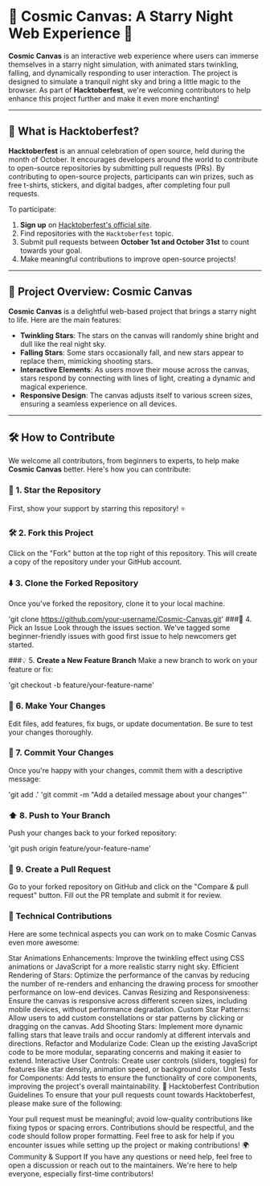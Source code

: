 # 🌟 **Cosmic Canvas**: A Starry Night Web Experience 🌌

**Cosmic Canvas** is an interactive web experience where users can immerse themselves in a starry night simulation, with animated stars twinkling, falling, and dynamically responding to user interaction. The project is designed to simulate a tranquil night sky and bring a little magic to the browser. As part of **Hacktoberfest**, we're welcoming contributors to help enhance this project further and make it even more enchanting!

---

## 🚀 What is Hacktoberfest?

**Hacktoberfest** is an annual celebration of open source, held during the month of October. It encourages developers around the world to contribute to open-source repositories by submitting pull requests (PRs). By contributing to open-source projects, participants can win prizes, such as free t-shirts, stickers, and digital badges, after completing four pull requests.

To participate:

1. **Sign up** on [Hacktoberfest's official site](https://hacktoberfest.com).
2. Find repositories with the `Hacktoberfest` topic.
3. Submit pull requests between **October 1st and October 31st** to count towards your goal.
4. Make meaningful contributions to improve open-source projects!

---

## 🌌 Project Overview: Cosmic Canvas

**Cosmic Canvas** is a delightful web-based project that brings a starry night to life. Here are the main features:

- **Twinkling Stars**: The stars on the canvas will randomly shine bright and dull like the real night sky.
- **Falling Stars**: Some stars occasionally fall, and new stars appear to replace them, mimicking shooting stars.
- **Interactive Elements**: As users move their mouse across the canvas, stars respond by connecting with lines of light, creating a dynamic and magical experience.
- **Responsive Design**: The canvas adjusts itself to various screen sizes, ensuring a seamless experience on all devices.

---

## 🛠️ How to Contribute

We welcome all contributors, from beginners to experts, to help make **Cosmic Canvas** better. Here's how you can contribute:

### 🌟 1. **Star the Repository**

First, show your support by starring this repository! ⭐️

### 🛠️ 2. **Fork this Project**

Click on the "Fork" button at the top right of this repository. This will create a copy of the repository under your GitHub account.

### ⬇️ 3. **Clone the Forked Repository**

Once you've forked the repository, clone it to your local machine.

'git clone https://github.com/your-username/Cosmic-Canvas.git'
###🎨 4. Pick an Issue
Look through the issues section. We've tagged some beginner-friendly issues with good first issue to help newcomers get started.

###💡 5. **Create a New Feature Branch**
Make a new branch to work on your feature or fix:

'git checkout -b feature/your-feature-name'
### 📝 6. **Make Your Changes**
Edit files, add features, fix bugs, or update documentation. Be sure to test your changes thoroughly.

### 🔄 7. **Commit Your Changes**
Once you're happy with your changes, commit them with a descriptive message:

'git add .'
'git commit -m "Add a detailed message about your changes"'
### ⬆️ 8. **Push to Your Branch**
Push your changes back to your forked repository:

'git push origin feature/your-feature-name'
### 🔔 9. **Create a Pull Request**
Go to your forked repository on GitHub and click on the "Compare & pull request" button. Fill out the PR template and submit it for review.

### 🔧 Technical Contributions
Here are some technical aspects you can work on to make Cosmic Canvas even more awesome:

Star Animations Enhancements: Improve the twinkling effect using CSS animations or JavaScript for a more realistic starry night sky.
Efficient Rendering of Stars: Optimize the performance of the canvas by reducing the number of re-renders and enhancing the drawing process for smoother performance on low-end devices.
Canvas Resizing and Responsiveness: Ensure the canvas is responsive across different screen sizes, including mobile devices, without performance degradation.
Custom Star Patterns: Allow users to add custom constellations or star patterns by clicking or dragging on the canvas.
Add Shooting Stars: Implement more dynamic falling stars that leave trails and occur randomly at different intervals and directions.
Refactor and Modularize Code: Clean up the existing JavaScript code to be more modular, separating concerns and making it easier to extend.
Interactive User Controls: Create user controls (sliders, toggles) for features like star density, animation speed, or background color.
Unit Tests for Components: Add tests to ensure the functionality of core components, improving the project's overall maintainability.
🌟 Hacktoberfest Contribution Guidelines
To ensure that your pull requests count towards Hacktoberfest, please make sure of the following:

Your pull request must be meaningful; avoid low-quality contributions like fixing typos or spacing errors.
Contributions should be respectful, and the code should follow proper formatting.
Feel free to ask for help if you encounter issues while setting up the project or making contributions!
🌍 Community & Support
If you have any questions or need help, feel free to open a discussion or reach out to the maintainers. We're here to help everyone, especially first-time contributors!

